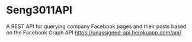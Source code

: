 # Seng3011API
A REST API for querying company Facebook pages and their posts based on the Facebook Graph API
https://unassigned-api.herokuapp.com/api/
